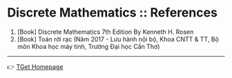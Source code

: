 # Discrete Mathematics :: References
1. [Book] Discrete Mathematics 7th Edition By Kenneth H. Rosen
2. [Book] Toán rời rạc (Năm 2017 - Lưu hành nội bộ, Khoa CNTT & TT, Bộ môn Khoa học máy tính, Trường Đại học Cần Thơ)

___
:point_right: [TGet Homepage](/#toán-rời-rạc-discrete-mathematics)
